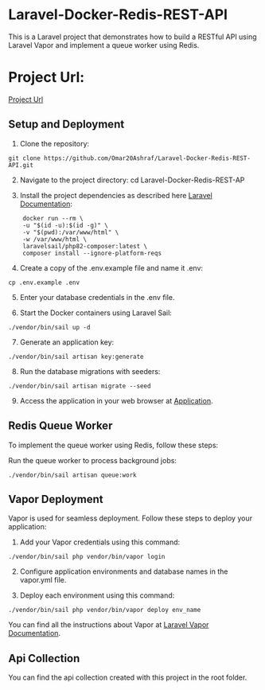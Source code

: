 # Laravel-Docker-Redis-REST-API

This is a Laravel project that demonstrates how to build a RESTful API using Laravel Vapor and implement a queue worker using Redis.

# Project Url:
[Project Url](https://3xrormh7omelyn6c6muz5xwygy0lashl.lambda-url.eu-west-3.on.aws)

## Setup and Deployment

1. Clone the repository:
```
git clone https://github.com/Omar20Ashraf/Laravel-Docker-Redis-REST-API.git
```

2. Navigate to the project directory:
    cd Laravel-Docker-Redis-REST-AP

3. Install the project dependencies as described here [Laravel Documentation](https://laravel.com/docs/9.x/sail#installing-composer-dependencies-for-existing-projects):

```
    docker run --rm \
    -u "$(id -u):$(id -g)" \
    -v "$(pwd):/var/www/html" \
    -w /var/www/html \
    laravelsail/php82-composer:latest \
    composer install --ignore-platform-reqs
```

4. Create a copy of the .env.example file and name it .env:
```
cp .env.example .env
```

5. Enter your database credentials in the .env file.

6. Start the Docker containers using Laravel Sail:
```
./vendor/bin/sail up -d
```

7. Generate an application key:
```
./vendor/bin/sail artisan key:generate
```

8. Run the database migrations with seeders:
```
./vendor/bin/sail artisan migrate --seed
```

9. Access the application in your web browser at [Application](http://localhost). 

## Redis Queue Worker

To implement the queue worker using Redis, follow these steps:

Run the queue worker to process background jobs:
```
./vendor/bin/sail artisan queue:work
```

## Vapor Deployment
Vapor is used for seamless deployment. Follow these steps to deploy your application:

1. Add your Vapor credentials using this command:
```
./vendor/bin/sail php vendor/bin/vapor login
```

2. Configure application environments and database names in the vapor.yml file.

3. Deploy each environment using this command:
```
./vendor/bin/sail php vendor/bin/vapor deploy env_name
```

You can find all the instructions about Vapor at [Laravel Vapor Documentation](https://docs.vapor.build/introduction.html). 

## Api Collection

You can find the api collection created with this project in the root folder.

